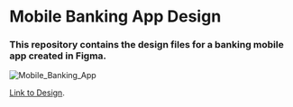 #  Mobile Banking App Design

### This repository contains the design files for a banking mobile app created in Figma.


![Mobile_Banking_App](https://github.com/sejalkoli/UI-Design/assets/116626091/27393b8b-49f7-48f4-831c-15edb1aa29be)


[Link to Design](https://www.figma.com/proto/7JVfESKqWtfHHQUPKGNO6t/Banking-mobile-app?type=design&node-id=1-2&t=sOyF05K0yptM69wd-1&scaling=scale-down&page-id=0%3A1&starting-point-node-id=1%3A2&mode=design).
